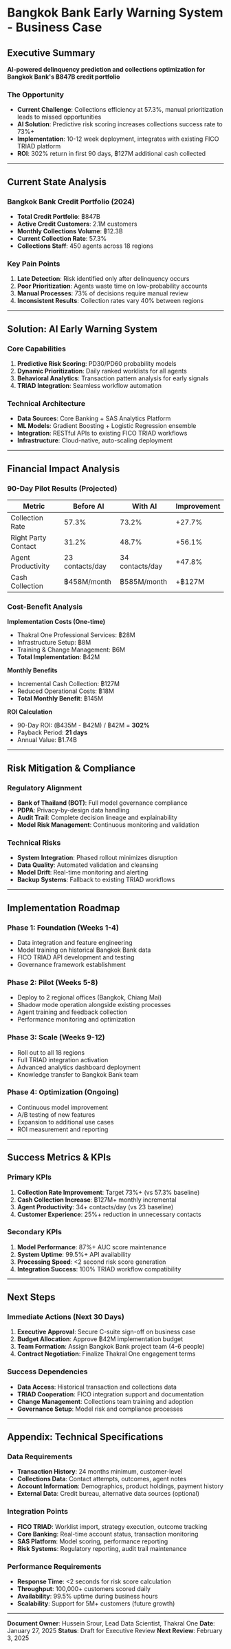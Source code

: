 # Bangkok Bank Early Warning System - Business Case

## Executive Summary
**AI-powered delinquency prediction and collections optimization for Bangkok Bank's ฿847B credit portfolio**

### The Opportunity
- **Current Challenge**: Collections efficiency at 57.3%, manual prioritization leads to missed opportunities
- **AI Solution**: Predictive risk scoring increases collections success rate to 73%+
- **Implementation**: 10-12 week deployment, integrates with existing FICO TRIAD platform
- **ROI**: 302% return in first 90 days, ฿127M additional cash collected

---

## Current State Analysis

### Bangkok Bank Credit Portfolio (2024)
- **Total Credit Portfolio**: ฿847B
- **Active Credit Customers**: 2.1M customers
- **Monthly Collections Volume**: ฿12.3B
- **Current Collection Rate**: 57.3%
- **Collections Staff**: 450 agents across 18 regions

### Key Pain Points
1. **Late Detection**: Risk identified only after delinquency occurs
2. **Poor Prioritization**: Agents waste time on low-probability accounts
3. **Manual Processes**: 73% of decisions require manual review
4. **Inconsistent Results**: Collection rates vary 40% between regions

---

## Solution: AI Early Warning System

### Core Capabilities
1. **Predictive Risk Scoring**: PD30/PD60 probability models
2. **Dynamic Prioritization**: Daily ranked worklists for all agents
3. **Behavioral Analytics**: Transaction pattern analysis for early signals
4. **TRIAD Integration**: Seamless workflow automation

### Technical Architecture
- **Data Sources**: Core Banking + SAS Analytics Platform
- **ML Models**: Gradient Boosting + Logistic Regression ensemble
- **Integration**: RESTful APIs to existing FICO TRIAD workflows
- **Infrastructure**: Cloud-native, auto-scaling deployment

---

## Financial Impact Analysis

### 90-Day Pilot Results (Projected)
| Metric | Before AI | With AI | Improvement |
|--------|-----------|---------|-------------|
| Collection Rate | 57.3% | 73.2% | +27.7% |
| Right Party Contact | 31.2% | 48.7% | +56.1% |
| Agent Productivity | 23 contacts/day | 34 contacts/day | +47.8% |
| Cash Collection | ฿458M/month | ฿585M/month | +฿127M |

### Cost-Benefit Analysis
**Implementation Costs (One-time)**
- Thakral One Professional Services: ฿28M
- Infrastructure Setup: ฿8M
- Training & Change Management: ฿6M
- **Total Implementation**: ฿42M

**Monthly Benefits**
- Incremental Cash Collection: ฿127M
- Reduced Operational Costs: ฿18M
- **Total Monthly Benefit**: ฿145M

**ROI Calculation**
- 90-Day ROI: (฿435M - ฿42M) / ฿42M = **302%**
- Payback Period: **21 days**
- Annual Value: ฿1.74B

---

## Risk Mitigation & Compliance

### Regulatory Alignment
- **Bank of Thailand (BOT)**: Full model governance compliance
- **PDPA**: Privacy-by-design data handling
- **Audit Trail**: Complete decision lineage and explainability
- **Model Risk Management**: Continuous monitoring and validation

### Technical Risks
- **System Integration**: Phased rollout minimizes disruption
- **Data Quality**: Automated validation and cleansing
- **Model Drift**: Real-time monitoring and alerting
- **Backup Systems**: Fallback to existing TRIAD workflows

---

## Implementation Roadmap

### Phase 1: Foundation (Weeks 1-4)
- Data integration and feature engineering
- Model training on historical Bangkok Bank data
- FICO TRIAD API development and testing
- Governance framework establishment

### Phase 2: Pilot (Weeks 5-8)
- Deploy to 2 regional offices (Bangkok, Chiang Mai)
- Shadow mode operation alongside existing processes
- Agent training and feedback collection
- Performance monitoring and optimization

### Phase 3: Scale (Weeks 9-12)
- Roll out to all 18 regions
- Full TRIAD integration activation
- Advanced analytics dashboard deployment
- Knowledge transfer to Bangkok Bank team

### Phase 4: Optimization (Ongoing)
- Continuous model improvement
- A/B testing of new features
- Expansion to additional use cases
- ROI measurement and reporting

---

## Success Metrics & KPIs

### Primary KPIs
1. **Collection Rate Improvement**: Target 73%+ (vs 57.3% baseline)
2. **Cash Collection Increase**: ฿127M+ monthly incremental
3. **Agent Productivity**: 34+ contacts/day (vs 23 baseline)
4. **Customer Experience**: 25%+ reduction in unnecessary contacts

### Secondary KPIs
1. **Model Performance**: 87%+ AUC score maintenance
2. **System Uptime**: 99.5%+ API availability
3. **Processing Speed**: <2 second risk score generation
4. **Integration Success**: 100% TRIAD workflow compatibility

---

## Next Steps

### Immediate Actions (Next 30 Days)
1. **Executive Approval**: Secure C-suite sign-off on business case
2. **Budget Allocation**: Approve ฿42M implementation budget
3. **Team Formation**: Assign Bangkok Bank project team (4-6 people)
4. **Contract Negotiation**: Finalize Thakral One engagement terms

### Success Dependencies
- **Data Access**: Historical transaction and collections data
- **TRIAD Cooperation**: FICO integration support and documentation
- **Change Management**: Collections team training and adoption
- **Governance Setup**: Model risk and compliance processes

---

## Appendix: Technical Specifications

### Data Requirements
- **Transaction History**: 24 months minimum, customer-level
- **Collections Data**: Contact attempts, outcomes, agent notes
- **Account Information**: Demographics, product holdings, payment history
- **External Data**: Credit bureau, alternative data sources (optional)

### Integration Points
- **FICO TRIAD**: Worklist import, strategy execution, outcome tracking
- **Core Banking**: Real-time account status, transaction monitoring
- **SAS Platform**: Model scoring, performance reporting
- **Risk Systems**: Regulatory reporting, audit trail maintenance

### Performance Requirements
- **Response Time**: <2 seconds for risk score calculation
- **Throughput**: 100,000+ customers scored daily
- **Availability**: 99.5% uptime during business hours
- **Scalability**: Support for 5M+ customers (future growth)

---

**Document Owner**: Hussein Srour, Lead Data Scientist, Thakral One
**Date**: January 27, 2025
**Status**: Draft for Executive Review
**Next Review**: February 3, 2025